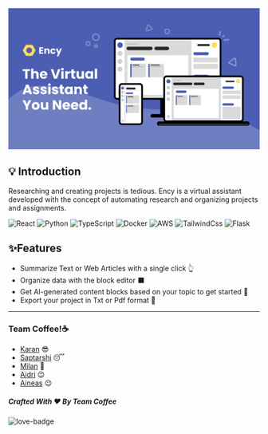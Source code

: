 <img src="./assets/Ency.png">


## 💡 Introduction

Researching and creating projects is tedious. Ency is a virtual assistant developed with the concept of automating research and organizing projects and assignments.

![React](https://img.shields.io/badge/-React-blue) ![Python](https://img.shields.io/badge/-Python-yellow) ![TypeScript](https://img.shields.io/badge/-TypeScript-cyan) ![Docker](https://img.shields.io/badge/-Docker-blue) ![AWS](https://img.shields.io/badge/-AWS-yellow) ![TailwindCss](https://img.shields.io/badge/-Tailwindcss-aqua) ![Flask](https://img.shields.io/badge/-Flask-green)

## ✨Features 

- Summarize Text or Web Articles with a single click 👆
- Organize data with the block editor ⬛
- Get AI-generated content blocks based on your topic to get started 🏃‍
- Export your project in Txt or Pdf format 📝

---

### Team Coffee!☕

- [Karan](https://github.com/KaranSinghBisht) 😎
- [Saptarshi](https://github.com/saptarshibasu15) 😴
- [Milan](https://github.com/milan090) 🤠
- [Aidri](https://github.com/AIDRI) 😉
- [Aineas](https://github.com/AineasGamingYolo) 😉

##### Crafted With ♥ By Team Coffee

![love-badge](https://forthebadge.com/images/badges/built-with-love.svg)
